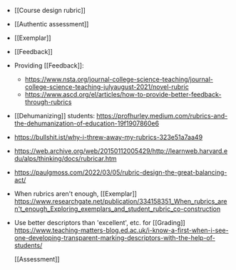 - [[Course design rubric]]
- [[Authentic assessment]]
- [[Exemplar]]
- [[Feedback]]
- Providing [[Feedback]]:
	- https://www.nsta.org/journal-college-science-teaching/journal-college-science-teaching-julyaugust-2021/novel-rubric
	- https://www.ascd.org/el/articles/how-to-provide-better-feedback-through-rubrics
- [[Dehumanizing]] students:
  https://profhurley.medium.com/rubrics-and-the-dehumanization-of-education-19f1907860e6
- https://bullshit.ist/why-i-threw-away-my-rubrics-323e51a7aa49
- https://web.archive.org/web/20150112005429/http://learnweb.harvard.edu/alps/thinking/docs/rubricar.htm
- https://paulgmoss.com/2022/03/05/rubric-design-the-great-balancing-act/
- When rubrics aren't enough, [[Exemplar]] 
  https://www.researchgate.net/publication/334158351_When_rubrics_aren't_enough_Exploring_exemplars_and_student_rubric_co-construction
- Use better descriptors than 'excellent', etc. for
  [[Grading]]
  https://www.teaching-matters-blog.ed.ac.uk/i-know-a-first-when-i-see-one-developing-transparent-marking-descriptors-with-the-help-of-students/
  
  [[Assessment]]